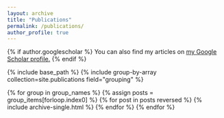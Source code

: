 ```yaml
---
layout: archive
title: "Publications"
permalink: /publications/
author_profile: true
---
```


{% if author.googlescholar %}
  You can also find my articles on <u><a href="{{author.googlescholar}}">my Google Scholar profile</a>.</u>
{% endif %}

{% include base_path %}
{% include group-by-array collection=site.publications field="grouping" %}

{% for group in group_names %}
  {% assign posts = group_items[forloop.index0] %}
  {% for post in posts reversed %}
    {% include archive-single.html %}
  {% endfor %}
{% endfor %}

